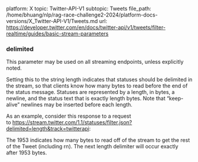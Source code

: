 platform: X
topic: Twitter-API-V1
subtopic: Tweets
file_path: /home/bhuang/nlp/rag-race-challenge2-2024/platform-docs-versions/X_Twitter-API-V1/Tweets.md
url: https://developer.twitter.com/en/docs/twitter-api/v1/tweets/filter-realtime/guides/basic-stream-parameters

### delimited

This parameter may be used on all streaming endpoints, unless explicitly noted.

Setting this to the string length indicates that statuses should be delimited in the stream, so that clients know how many bytes to read before the end of the status message. Statuses are represented by a length, in bytes, a newline, and the status text that is exactly length bytes. Note that “keep-alive” newlines may be inserted before each length.

As an example, consider this response to a request to https://stream.twitter.com/1.1/statuses/filter.json?delimited=length&track=twitterapi:

The 1953 indicates how many bytes to read off of the stream to get the rest of the Tweet (including rn). The next length delimiter will occur exactly after 1953 bytes.